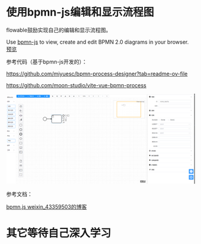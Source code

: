 # 使用bpmn-js编辑和显示流程图

flowable鼓励实现自己的编辑和显示流程图。

Use [bpmn-js](https://bpmn.io/ ) to view, create and edit BPMN 2.0 diagrams in your browser. [预览](https://demo.bpmn.io/new)



参考代码（基于bpmn-js开发的）：

https://github.com/miyuesc/bpmn-process-designer?tab=readme-ov-file

https://github.com/moon-studio/vite-vue-bpmn-process

![image-20240506173328534](img/bpmn-js/image-20240506173328534.png)

参考文档：

[bpmn.js weixin_43359503的博客](https://blog.csdn.net/weixin_43359503/category_10821477.html)



# 其它等待自己深入学习



